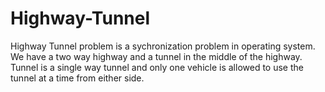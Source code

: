 # Highway-Tunnel
Highway Tunnel problem is a sychronization problem in operating system. We have a two way highway and a tunnel in the middle of the highway. Tunnel is a single way tunnel and only one vehicle is allowed to use the tunnel at a time from either side. 
